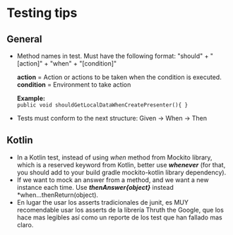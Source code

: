 # Testing tips

## General
* Method names in test. Must have the following format: "should" + "[action]" + "when" + "[condition]"<br>
  
  <b>action</b> = Action or actions to be taken when the condition is executed.<br>
  <b>condition</b> = Environment to take action <br>
  
  <b>Example:</b><br>
  `public void shouldGetLocalDataWhenCreatePresenter(){
  }`
  
* Tests must conform to the next structure: Given -> When -> Then

## Kotlin
* In a Kotlin test, instead of using *when* method from Mockito library, which is a reserved keyword from Kotlin, better use ***whenever*** (for that, you should add to your build gradle mockito-kotlin library dependency).
* If we want to mock an answer from a method, and we want a new instance each time. Use ***thenAnswer{object}*** instead *when...thenReturn(object).
* En lugar the usar los asserts tradicionales de junit, es MUY recomendable usar los asserts de la librería Thruth the Google, que los hace mas legibles así como un reporte de los test que han fallado mas claro.
